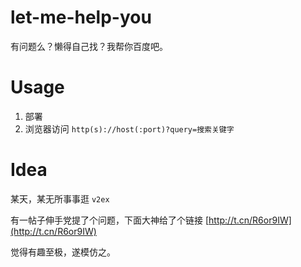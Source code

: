 # let-me-help-you
有问题么？懒得自己找？我帮你百度吧。

# Usage
1. 部署
2. 浏览器访问 `http(s)://host(:port)?query=搜索关键字 `

# Idea
某天，某无所事事逛 `v2ex`

有一帖子伸手党提了个问题，下面大神给了个链接 [http://t.cn/R6or9IW](http://t.cn/R6or9IW)

觉得有趣至极，遂模仿之。